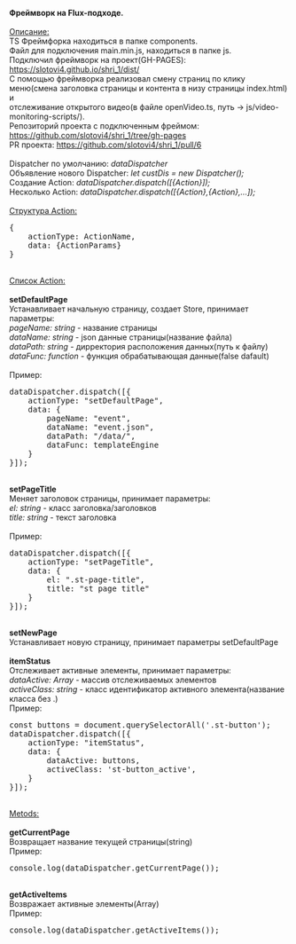 <b>Фреймворк на Flux-подходе.</b><br>
<br>
<ins>Описание:</ins><br>
TS Фреймфорка находиться в папке components.<br>
Файл для подключения main.min.js, находиться в папке js.<br>
Подключил фреймворк на проект(GH-PAGES): https://slotovi4.github.io/shri_1/dist/<br>
С помощью фреймворка реализовал смену страниц по клику меню(смена заголовка страницы и контента в низу страницы index.html) и<br>
отслеживание открытого видео(в файле openVideo.ts, путь -> js/video-monitoring-scripts/).<br>
Репозиторий проекта с подключенным фреймом: https://github.com/slotovi4/shri_1/tree/gh-pages<br>
PR проекта: https://github.com/slotovi4/shri_1/pull/6<br>
<br>
Dispatcher по умолчанию: <i>dataDispatcher</i><br>
Объявление нового Dispatcher: <i>let custDis = new Dispatcher();</i><br>
Создание Action: <i>dataDispatcher.dispatch([{Action}]);</i><br>
Несколько Action: <i>dataDispatcher.dispatch([{Action},{Action},...]);</i><br>
<br>
<ins>Структура Action:</ins><br>

<pre>
{
    actionType: ActionName,
    data: {ActionParams}
}
</pre>
<br>
<ins>Список Action:</ins><br>
<br>
<b>setDefaultPage</b><br>
Устанавливает начальную страницу, создает Store, принимает параметры:<br>
<i>pageName: string</i>   - название страницы<br>
<i>dataName: string</i>   - json данные страницы(название файла)<br>
<i>dataPath: string</i>   - дирректория расположения данных(путь к файлу)<br>
<i>dataFunc: function</i> - функция обрабатывающая данные(false dafault)<br>
<br>
Пример:<br>
<pre>
dataDispatcher.dispatch([{
    actionType: "setDefaultPage",
    data: {
        pageName: "event",
        dataName: "event.json",
        dataPath: "/data/",
        dataFunc: templateEngine
    }
}]);
</pre>
<br>
<b>setPageTitle</b><br>
Меняет заголовок страницы, принимает параметры:<br>
<i>el: string</i>    - класс заголовка/заголовков<br>
<i>title: string</i> - текст заголовка<br>
<br>
Пример:<br>
<pre>
dataDispatcher.dispatch([{
    actionType: "setPageTitle",
    data: {
        el: ".st-page-title",
        title: "st page title"
    }
}]);
</pre>
<br>
<b>setNewPage</b><br>
Устанавливает новую страницу, принимает параметры setDefaultPage<br>
<br>
<b>itemStatus</b><br>
Отслеживает активные элементы, принимает параметры:<br>
<i>dataActive: Array<HTMLElement></i> - массив отслеживаемых элементов<br>
<i>activeClass: string</i>            - класс идентификатор активного элемента(название класса без .)<br>
Пример:<br>
<pre>
const buttons = document.querySelectorAll('.st-button');
dataDispatcher.dispatch([{
    actionType: "itemStatus",
    data: {
        dataActive: buttons,
        activeClass: 'st-button_active',
    }
}]);
</pre>
<br>
<ins>Metods:</ins><br>
<br>
<b>getCurrentPage</b><br>
Возвращает название текущей страницы(string)<br>
Пример:<br>
<pre>
console.log(dataDispatcher.getCurrentPage());
</pre>
<br>
<b>getActiveItems</b><br>
Возвражает активные элементы(Array<HTMLElement>)<br>
Пример:<br>
<pre>
console.log(dataDispatcher.getActiveItems());
</pre>
